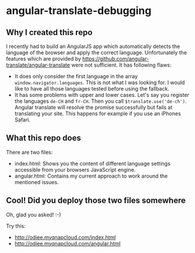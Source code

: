 # angular-translate-debugging

## Why I created this repo
I recently had to build an AngularJS app which automatically detects the
language of the browser and apply the correct language. Unfortunately the
features which are provided by https://github.com/angular-translate/angular-translate
were not sufficient. It has following flaws:

- It does only consider the first language in the array `window.navigator.languages`. This is not what I was looking for. I would like to have all those languages tested before using the fallback.
- It has some problems with upper and lower cases. Let's say you register the languages `de-CH` and `fr-CH`. Then you call `$translate.use('de-ch')`. Angular translate will resolve the promise successfully but fails at translating your site. This happens for example if you use an iPhones Safari.

## What this repo does

There are two files:

- index.html: Shows you the content of different language settings accessible from your browsers JavaScript engine.
- angular.html: Contains my current approach to work around the mentioned issues.

## Cool! Did you deploy those two files somewhere

Oh, glad you asked! :-)

Try this:

- http://odiee.myqnapcloud.com/index.html
- http://odiee.myqnapcloud.com/angular.html
